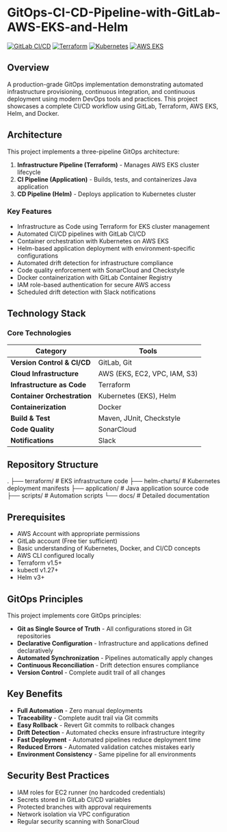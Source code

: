 # GitOps-CI-CD-Pipeline-with-GitLab-AWS-EKS-and-Helm

[![GitLab CI/CD](https://img.shields.io/badge/GitLab-CI%2FCD-orange)](https://gitlab.com)
[![Terraform](https://img.shields.io/badge/Terraform-v1.5+-blue)](https://terraform.io)
[![Kubernetes](https://img.shields.io/badge/Kubernetes-v1.27+-blue)](https://kubernetes.io)
[![AWS EKS](https://img.shields.io/badge/AWS-EKS-orange)](https://aws.amazon.com/eks/)

## Overview

A production-grade GitOps implementation demonstrating automated infrastructure provisioning, continuous integration, and continuous deployment using modern DevOps tools and practices. This project showcases a complete CI/CD workflow using GitLab, Terraform, AWS EKS, Helm, and Docker.

## Architecture

This project implements a three-pipeline GitOps architecture:

1. **Infrastructure Pipeline (Terraform)** - Manages AWS EKS cluster lifecycle
2. **CI Pipeline (Application)** - Builds, tests, and containerizes Java application
3. **CD Pipeline (Helm)** - Deploys application to Kubernetes cluster

### Key Features

- Infrastructure as Code using Terraform for EKS cluster management
- Automated CI/CD pipelines with GitLab CI/CD
- Container orchestration with Kubernetes on AWS EKS
- Helm-based application deployment with environment-specific configurations
- Automated drift detection for infrastructure compliance
- Code quality enforcement with SonarCloud and Checkstyle
- Docker containerization with GitLab Container Registry
- IAM role-based authentication for secure AWS access
- Scheduled drift detection with Slack notifications

## Technology Stack

### Core Technologies

| Category | Tools |
|----------|-------|
| **Version Control & CI/CD** | GitLab, Git |
| **Cloud Infrastructure** | AWS (EKS, EC2, VPC, IAM, S3) |
| **Infrastructure as Code** | Terraform |
| **Container Orchestration** | Kubernetes (EKS), Helm |
| **Containerization** | Docker |
| **Build & Test** | Maven, JUnit, Checkstyle |
| **Code Quality** | SonarCloud |
| **Notifications** | Slack |

## Repository Structure

.
├── terraform/ # EKS infrastructure code
├── helm-charts/ # Kubernetes deployment manifests
├── application/ # Java application source code
├── scripts/ # Automation scripts
└── docs/ # Detailed documentation

## Prerequisites

- AWS Account with appropriate permissions
- GitLab account (Free tier sufficient)
- Basic understanding of Kubernetes, Docker, and CI/CD concepts
- AWS CLI configured locally
- Terraform v1.5+
- kubectl v1.27+
- Helm v3+

## GitOps Principles

This project implements core GitOps principles:

- **Git as Single Source of Truth** - All configurations stored in Git repositories
- **Declarative Configuration** - Infrastructure and applications defined declaratively
- **Automated Synchronization** - Pipelines automatically apply changes
- **Continuous Reconciliation** - Drift detection ensures compliance
- **Version Control** - Complete audit trail of all changes

## Key Benefits

- **Full Automation** - Zero manual deployments
- **Traceability** - Complete audit trail via Git commits
- **Easy Rollback** - Revert Git commits to rollback changes
- **Drift Detection** - Automated checks ensure infrastructure integrity
- **Fast Deployment** - Automated pipelines reduce deployment time
- **Reduced Errors** - Automated validation catches mistakes early
- **Environment Consistency** - Same pipeline for all environments

## Security Best Practices

- IAM roles for EC2 runner (no hardcoded credentials)
- Secrets stored in GitLab CI/CD variables
- Protected branches with approval requirements
- Network isolation via VPC configuration
- Regular security scanning with SonarCloud
